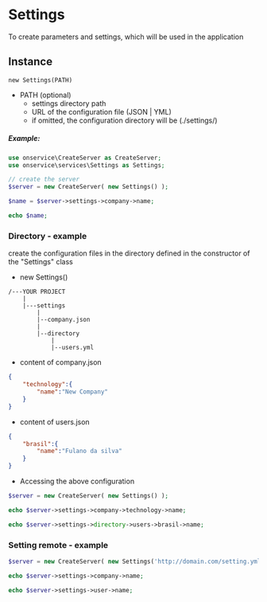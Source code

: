 
# Settings
To create parameters and settings, which will be used in the application


## Instance

	new Settings(PATH)

- PATH (optional)
    - settings directory path
    - URL of the configuration file (JSON | YML)
    - if omitted, the configuration directory will be (./settings/)

##### Example:
```php
use onservice\CreateServer as CreateServer;
use onservice\services\Settings as Settings;

// create the server
$server = new CreateServer( new Settings() );

$name = $server->settings->company->name;

echo $name;
```

### Directory - example
create the configuration files in the directory defined in the constructor of the "Settings" class

- new Settings()

```
/---YOUR PROJECT
	|
	|---settings
		|
		|--company.json
		|
		|--directory
			|
			|--users.yml

```

- content of company.json

```json
{
	"technology":{
		"name":"New Company"
	}
}
```

- content of users.json

```json
{
	"brasil":{
		"name":"Fulano da silva"
	}
}
```

- Accessing the above configuration

```php
$server = new CreateServer( new Settings() );

echo $server->settings->company->technology->name;

echo $server->settings->directory->users->brasil->name;

```

### Setting remote - example

```php
$server = new CreateServer( new Settings('http://domain.com/setting.yml') );

echo $server->settings->company->name;

echo $server->settings->user->name;

```

